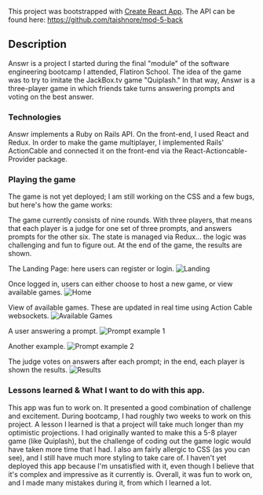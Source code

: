 This project was bootstrapped with [Create React App](https://github.com/facebook/create-react-app).
The API can be found here: https://github.com/taishnore/mod-5-back

## Description

Answr is a project I started during the final "module" of the software engineering bootcamp I attended, Flatiron School. The idea of the game was to try to imitate the JackBox.tv game "Quiplash." In that way, Answr is a three-player game in which friends take turns answering prompts and voting on the best answer. 

### Technologies

Answr implements a Ruby on Rails API. On the front-end, I used React and Redux. In order to make the game multiplayer, I implemented Rails' ActionCable and connected it on the front-end via the React-Actioncable-Provider package. 

### Playing the game

The game is not yet deployed; I am still working on the CSS and a few bugs, but here's how the game works:

The game currently consists of nine rounds. With three players, that means that each player is a judge for one set of three prompts, and answers prompts for the other six. The state is managed via Redux... the logic was challenging and fun to figure out. At the end of the game, the results are shown.


The Landing Page: here users can register or login.
![Landing](https://i.imgur.com/tNe4zue.png)

Once logged in, users can either choose to host a new game, or view available games.
![Home](https://i.imgur.com/tsIuyhv.png)

View of available games. These are updated in real time using Action Cable websockets.
![Available Games](https://i.imgur.com/IgspwQo.png)

A user answering a prompt.
![Prompt example 1](https://i.imgur.com/Ke9QYgN.png)

Another example.
![Prompt example 2](https://i.imgur.com/xXAjwzT.png)

The judge votes on answers after each prompt; in the end, each player is shown the results.
![Results](https://i.imgur.com/KfzQzgJ.png)


### Lessons learned & What I want to do with this app.
This app was fun to work on. It presented a good combination of challenge and excitement. During bootcamp, I had roughly two weeks to work on this project. A lesson I learned is that a project will take much longer than my optimistic projections. I had originally wanted to make this a 5-8 player game (like Quiplash), but the challenge of coding out the game logic would have taken more time that I had. I also am fairly allergic to CSS (as you can see), and I still have much more styling to take care of. I haven't yet deployed this app because I'm unsatisfied with it, even though I believe that it's complex and impressive as it currently is. Overall, it was fun to work on, and I made many mistakes during it, from which I learned a lot.





